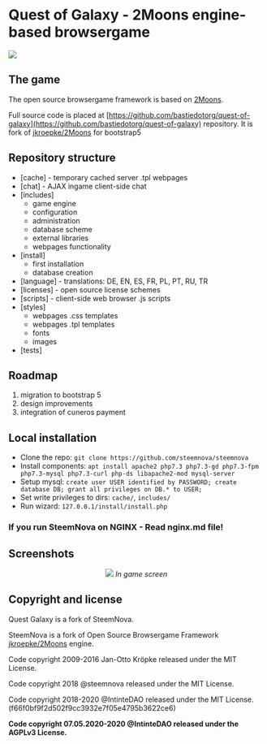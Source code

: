 # Quest of Galaxy - 2Moons engine-based browsergame

![](https://cuneros.app/uploads/2021-08/Ks0Jxh.png)


## The game

The open source browsergame framework is based on [2Moons](https://gitter.im/2MoonsGame/Lobby/).

Full source code is placed at [https://github.com/bastiedotorg/quest-of-galaxy](https://github.com/bastiedotorg/quest-of-galaxy) repository. It is fork of [jkroepke/2Moons](https://github.com/jkroepke/2Moons) for bootstrap5

## Repository structure

- [cache] - temporary cached server .tpl webpages
- [chat] - AJAX ingame client-side chat
- [includes]
  - game engine
  - configuration
  - administration
  - database scheme
  - external libraries
  - webpages functionality
- [install]
  - first installation
  - database creation
- [language] - translations: DE, EN, ES, FR, PL, PT, RU, TR
- [licenses] - open source license schemes
- [scripts] - client-side web browser .js scripts
- [styles] 
  - webpages .css templates
  - webpages .tpl templates
  - fonts
  - images
- [tests]


## Roadmap

1. migration to bootstrap 5
2. design improvements
3. integration of cuneros payment

## Local installation

- Clone the repo: `git clone https://github.com/steemnova/steemnova`
- Install components: `apt install apache2 php7.3 php7.3-gd php7.3-fpm php7.3-mysql php7.3-curl php-ds libapache2-mod mysql-server`
- Setup mysql: `create user USER identified by PASSWORD; create database DB; grant all privileges on DB.* to USER;`
- Set write privileges to dirs: `cache/`, `includes/`
- Run wizard: `127.0.0.1/install/install.php`

### If you run SteemNova on NGINX - Read nginx.md file!

## Screenshots

<p align="center">
<img src="https://user-images.githubusercontent.com/56807194/69483643-10b60100-0e2a-11ea-826f-d657bcceb40a.png">
  <i>In game screen</i>
</p>

## Copyright and license

Quest Galaxy is a fork of SteemNova.

SteemNova is a fork of Open Source Browsergame Framework [jkroepke/2Moons](https://github.com/jkroepke/2Moons) engine.

Code copyright 2009-2016 Jan-Otto Kröpke released under the MIT License.

Code copyright 2018 @steemnova released under the MIT License.

Code copyright 2018-2020 @IntinteDAO released under the MIT License. (f66f0bf9f2d502f9cc3932e7f05e4795b3622ce6)

**Code copyright 07.05.2020-2020 @IntinteDAO released under the AGPLv3 License.**
